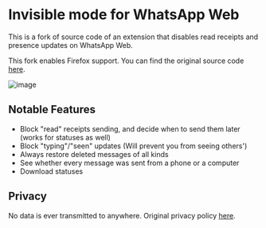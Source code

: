 # Invisible mode for WhatsApp Web
This is a fork of source code of an extension that disables read receipts and presence updates on WhatsApp Web.

This fork enables Firefox support.
You can find the original source code [here](https://github.com/tomer8007/whatsapp-web-incognito).


![image](https://user-images.githubusercontent.com/11458759/226142143-70a7bbbd-2f20-4b0d-9a19-ce2342edbae5.png)

## Notable Features
- Block "read" receipts sending, and decide when to send them later (works for statuses as well)
- Block "typing"/"seen" updates (Will prevent you from seeing others')
- Always restore deleted messages of all kinds
- See whether every message was sent from a phone or a computer
- Download statuses

## Privacy
No data is ever transmitted to anywhere. Original privacy policy [here](https://github.com/tomer8007/whatsapp-web-incognito/wiki/Chrome-Extension-Privacy-Policy).

